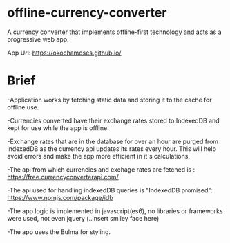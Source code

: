 # offline-currency-converter

A currency converter that implements offline-first technology and acts as a progressive web app.

App Url: https://okochamoses.github.io/

# Brief

-Application works by fetching static data and storing it to the cache for offline use.

-Currencies converted have their exchange rates stored to IndexedDB and kept for use while the app is offline.

-Exchange rates that are in the database for over an hour are purged from indexedDB as the currency api updates its rates every hour.
This will help avoid errors and make the app more efficient in it's calculations.

-The api from which currencies and exchage rates are fetched is : https://free.currencyconverterapi.com/

-The api used for handling indexedDB queries is "IndexedDB promised": https://www.npmjs.com/package/idb

-The app logic is implemented in javascript(es6), no libraries or frameworks were used, not even jquery (..insert smiley face here)

-The app uses the Bulma for styling.
